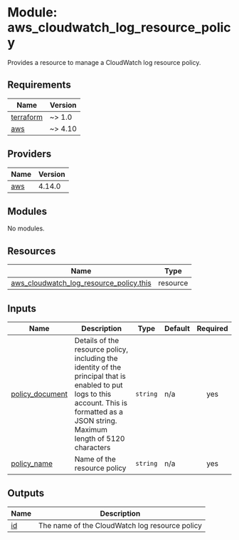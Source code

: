 # Module: aws_cloudwatch_log_resource_policy

Provides a resource to manage a CloudWatch log resource policy.

<!-- BEGINNING OF PRE-COMMIT-TERRAFORM DOCS HOOK -->
## Requirements

| Name | Version |
|------|---------|
| <a name="requirement_terraform"></a> [terraform](#requirement\_terraform) | ~> 1.0 |
| <a name="requirement_aws"></a> [aws](#requirement\_aws) | ~> 4.10 |

## Providers

| Name | Version |
|------|---------|
| <a name="provider_aws"></a> [aws](#provider\_aws) | 4.14.0 |

## Modules

No modules.

## Resources

| Name | Type |
|------|------|
| [aws_cloudwatch_log_resource_policy.this](https://registry.terraform.io/providers/hashicorp/aws/latest/docs/resources/cloudwatch_log_resource_policy) | resource |

## Inputs

| Name | Description | Type | Default | Required |
|------|-------------|------|---------|:--------:|
| <a name="input_policy_document"></a> [policy\_document](#input\_policy\_document) | Details of the resource policy, including the identity of the principal that is enabled to put logs to this account. This is formatted as a JSON string. Maximum length of 5120 characters | `string` | n/a | yes |
| <a name="input_policy_name"></a> [policy\_name](#input\_policy\_name) | Name of the resource policy | `string` | n/a | yes |

## Outputs

| Name | Description |
|------|-------------|
| <a name="output_id"></a> [id](#output\_id) | The name of the CloudWatch log resource policy |
<!-- END OF PRE-COMMIT-TERRAFORM DOCS HOOK -->